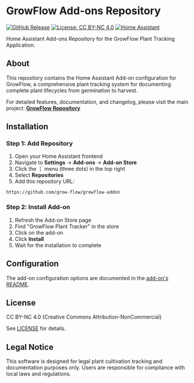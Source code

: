 # GrowFlow Add-ons Repository

[![GitHub Release](https://img.shields.io/github/v/tag/grow-flow/growflow.svg)](https://github.com/grow-flow/growflow/)
[![License: CC BY-NC 4.0](https://img.shields.io/badge/License-CC%20BY--NC%204.0-lightgrey.svg)](https://creativecommons.org/licenses/by-nc/4.0/)
[![Home Assistant](https://img.shields.io/badge/Home%20Assistant-Add--on-blue.svg)](https://www.home-assistant.io/addons/)

Home Assistant Add-ons Repository for the GrowFlow Plant Tracking Application.

## About

This repository contains the Home Assistant Add-on configuration for GrowFlow, a comprehensive plant tracking system for documenting complete plant lifecycles from germination to harvest.

For detailed features, documentation, and changelog, please visit the main project: **[GrowFlow Repository](https://github.com/grow-flow/growflow)**

## Installation

### Step 1: Add Repository

1. Open your Home Assistant frontend
2. Navigate to **Settings** → **Add-ons** → **Add-on Store**
3. Click the **⋮** menu (three dots) in the top right
4. Select **Repositories**
5. Add this repository URL:

```
https://github.com/grow-flow/growflow-addon
```

### Step 2: Install Add-on

1. Refresh the Add-on Store page
2. Find "GrowFlow Plant Tracker" in the store
3. Click on the add-on
4. Click **Install**
5. Wait for the installation to complete

## Configuration

The add-on configuration options are documented in the [add-on's README](growflow/README.md).

## License

CC BY-NC 4.0 (Creative Commons Attribution-NonCommercial)

See [LICENSE](https://github.com/grow-flow/growflow/blob/main/LICENSE) for details.

## Legal Notice

This software is designed for legal plant cultivation tracking and documentation purposes only. Users are responsible for compliance with local laws and regulations.
